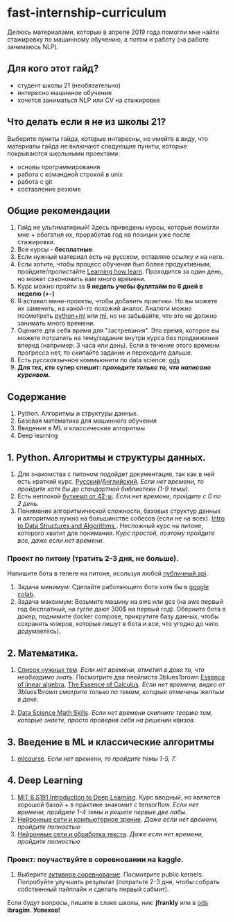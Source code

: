 # fast-internship-curriculum
Делюсь материалами, которые в апреле 2019 года помогли мне найти стажировку по машинному обучению, а потом и работу (на работе занимаюсь NLP).

## Для кого этот гайд?
* студент школы 21 (необязательно)
* интересно машинное обучение
* хочется заниматься NLP или CV на стажировке

## Что делать если я не из школы 21?
Выберите пункты гайда, которые интересны, но имейте в виду, что материалы гайда не включают следующие пункты, которые покрываются школьными проектами:
* основы программирования
* работа с командной строкой в unix
* работа с git
* составление резюме

## Общие рекомендации
1. Гайд не ультимативный! Здесь приведены курсы, которые помогли мне + обогатил их, проработав год на позиции уже после стажировки.
2. Все курсы - **бесплатные**.
3. Если нужный материал есть на русском, оставляю ссылку и на него.
4. Если хотите, чтобы процесс обучения был более продуктивным, пройдите/пролистайте [Learning how learn](https://www.coursera.org/learn/learning-how-to-learn). Проходится  за один день, но может сэкономить вам много времени.
5. Курс можно пройти за **9 недель учебы фуллтайм по 6 дней в неделю (+-)**
6. Я вставил мини-проекты, чтобы добавить практики. Но вы можете их заменить, на какой-то похожий аналог. Аналоги можно посмотреть [python+ml](https://github.com/tuvtran/project-based-learning#python) или [ml](https://github.com/Xtremilicious/ProjectLearn-Project-Based-Learning#machine-learning--ai), но не забывайте, что это не должно занимать много времени.
7. Оцените для себя время для "застревания". Это время, которое вы можете потратить на тему/задание внутри курса без продвижения вперед (например: 3 часа или день). Если в течение этого времени прогресса нет, то скипайте задание и переходите дальше.
8. Есть русскоязычное коммьюнити по data science: [ods](https://ods.ai/)
9. **Для тех, кто супер спешит: _проходите только то, что написано курсивом_.**

## Содержание
1. Python. Алгоритмы и структуры данных.
2. Базовая математика для машинного обучения
3. Введение в ML и классические алгоритмы
4. Deep learning

## 1. Python. Алгоритмы и структуры данных.
1. Для знакомства с питоном подойдет документация, так как в ней есть краткий курс.  [Русский](https://pythoner.name/documentation/tutorial)/[Английский](https://docs.python.org/3.8/tutorial/index.html). _Если нет времени, то пройдите хотя бы до стандартной библиотеки (1-9 темы)._
2. Есть неплохой [буткемп от 42-ai](https://github.com/42-AI/bootcamp_python). _Если нет времени, пройдите с 0 по 2 день._ 
3. Понимание алгоритмической сложности, базовых структур данных и алгоритмов нужно на большинстве собесов (если не на всех). [Intro to Data Structures and Algorithms ](https://www.udacity.com/course/data-structures-and-algorithms-in-python--ud513). Несложный курс на питоне, которого хватит для понимания. _Курс простой, поэтому пройдите все, даже если нет времени._

### Проект по питону (тратить 2-3 дня, не больше).
Напишите бота в телеге на питоне, исользуя любой [публичный api](https://github.com/public-apis/public-apis).
1. Задача минимум: Сделайте работающего бота хотя бы в [google colab](https://colab.research.google.com/notebooks/intro.ipynb).
2. Задача максимум: Возьмите машину на aws или gcs (на aws первый год бесплатный, на гугле дают 300$ на первый год). Оберните бота в докер, поднимите docker compose, прикрутите базу данных, чтобы сохранять юзеров, которые пишут в бота и все, что угодно до чего додумаетесь).

## 2. Математика.
1. [Список нужных тем](https://docs.google.com/document/d/1VpykmbzA_QwLdDlv2gxfIL0-Smht6lntofpVxN-ZJhU/edit?usp=sharing). _Если нет времени, отметил в доке то, что необходимо знать._
Посмотрите два плейлиста 3blues1brown [Essence of linear algebra](https://www.youtube.com/watch?v=fNk_zzaMoSs&list=PLZHQObOWTQDPD3MizzM2xVFitgF8hE_ab), [The Essence of Calculus](https://www.youtube.com/watch?v=WUvTyaaNkzM&list=PLZHQObOWTQDMsr9K-rj53DwVRMYO3t5Yr). _Если нет времени, видео от 3blues1brown смотрите только по темам, которые отмечены желтым в доке._

2. [Data Science Math Skills](https://www.coursera.org/learn/datasciencemathskills). _Если нет времени скипните теорию тем, которые знаете, просто проверив себя на решении квизов._

## 3. Введение в ML и классические алгоритмы
1. [mlcourse](https://habr.com/ru/company/ods/blog/322626/). _Если нет времени, то пройдите темы 1-5, 7._

## 4. Deep Learning
1. [MIT 6.S191 Introduction to Deep Learning](http://introtodeeplearning.com/). Курс вводный, но является хорошой базой + в практике знакомит с tensorflow. _Если нет времени, пройдите 1-4 темы и решите первые две лабы._
2. [Нейронные сети и компьютерное зрение](https://stepik.org/course/50352/promo). _Даже если нет времени, пройдите полностью_
3. [Нейронные сети и обработка текста](https://stepik.org/course/54098/promo). _Даже если нет времени, пройдите полностью_

### Проект: поучаствуйте в соревновании на kaggle.

1. Выберите [активное соревнование](https://www.kaggle.com/competitions). Посмотрите public kernels. Попробуйте улучшить результат (потратьте 2-3 дня, чтобы собрать собственный пайплайн и сделать первый сабмит).

Если будут вопросы, пишите в слаке школы, ник: **jfrankly** или в [ods](https://ods.ai/) **ibragim**.
**Успехов!** 
